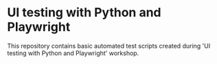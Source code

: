 # UI testing with Python and Playwright

This repository contains basic automated test scripts created during 'UI testing with Python and Playwright' workshop.

